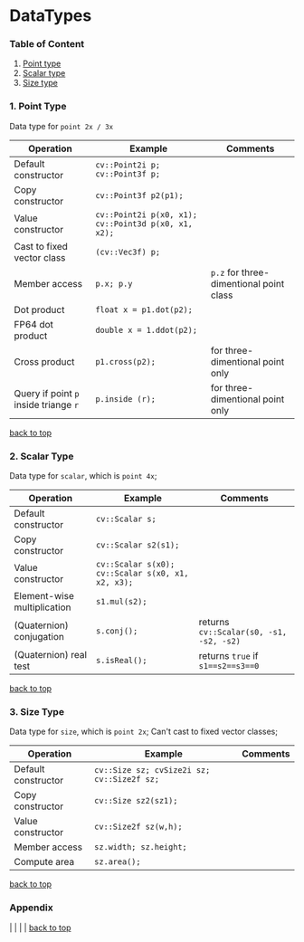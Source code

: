 DataTypes
========================
### Table of Content <a name = "toc"></a>

1. [Point type](#pointtype)
2. [Scalar type](#scalartype)
3. [Size type](#sizetype)

### 1. Point Type <a name = "pointtype"></a>

Data type for `point 2x / 3x`

| Operation | Example | Comments |
|---|---|---|
| Default constructor | `cv::Point2i p; cv::Point3f p;` |  |
| Copy constructor | `cv::Point3f p2(p1);` |  |
| Value constructor | `cv::Point2i p(x0, x1); cv::Point3d p(x0, x1, x2);` |  |
| Cast to fixed vector class | `(cv::Vec3f) p;` |  |
| Member access | `p.x; p.y` | `p.z` for three-dimentional point class |
| Dot product | `float x = p1.dot(p2);` |  |
| FP64 dot product | `double x = 1.ddot(p2);` |  |
| Cross product | `p1.cross(p2);` | for three-dimentional point only |
| Query if point `p` inside triange `r` | `p.inside (r);` | for three-dimentional point only  |
[back to top](#toc)

### 2. Scalar Type <a name="scalartype"></a>

Data type for `scalar`, which is `point 4x`;

| Operation | Example | Comments |
|---|---|---|
| Default constructor | `cv::Scalar s;` |  |
| Copy constructor | `cv::Scalar s2(s1);` |  |
| Value constructor | `cv::Scalar s(x0); cv::Scalar s(x0, x1, x2, x3);` |  |
| Element-wise multiplication | `s1.mul(s2);` |  |
| (Quaternion) conjugation | `s.conj();`| returns `cv::Scalar(s0, -s1, -s2, -s2)` |
| (Quaternion) real test| `s.isReal();` | returns `true` if `s1==s2==s3==0` |
[back to top](#toc)

### 3. Size Type <a name="sizetype"></a>

Data type for `size`, which is `point 2x`;  Can't cast to fixed vector classes;

| Operation | Example | Comments |
|---|---|---|
| Default constructor | `cv::Size sz; cvSize2i sz; cv::Size2f sz;` |  |
| Copy constructor | `cv::Size sz2(sz1);` |  |
| Value constructor | `cv::Size2f sz(w,h);` |  |
| Member access | `sz.width; sz.height;` |  |
| Compute area | `sz.area();` |  |
[back to top](#toc)
### Appendix
|  |  |  |
[back to top](#toc)